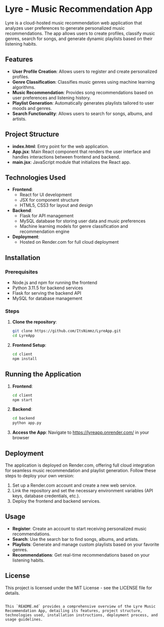 # Lyre - Music Recommendation App

Lyre is a cloud-hosted music recommendation web application that analyzes user preferences to generate personalized music recommendations. The app allows users to create profiles, classify music genres, search for songs, and generate dynamic playlists based on their listening habits.

## Features

- **User Profile Creation**: Allows users to register and create personalized profiles.
- **Genre Classification**: Classifies music genres using machine learning algorithms.
- **Music Recommendation**: Provides song recommendations based on user preferences and listening history.
- **Playlist Generation**: Automatically generates playlists tailored to user moods and genres.
- **Search Functionality**: Allows users to search for songs, albums, and artists.

## Project Structure

- **index.html**: Entry point for the web application.
- **App.jsx**: Main React component that renders the user interface and handles interactions between frontend and backend.
- **main.jsx**: JavaScript module that initializes the React app.

## Technologies Used

- **Frontend**: 
  - React for UI development
  - JSX for component structure
  - HTML5, CSS3 for layout and design
- **Backend**:
  - Flask for API management
  - MySQL database for storing user data and music preferences
  - Machine learning models for genre classification and recommendation engine
- **Deployment**: 
  - Hosted on Render.com for full cloud deployment
  
## Installation

### Prerequisites

- Node.js and npm for running the frontend
- Python 3.11.5 for backend services
- Flask for serving the backend API
- MySQL for database management

### Steps

1. **Clone the repository**:
   ```bash
   git clone https://github.com/ItsNimmz/LyreApp.git
   cd LyreApp

2. **Frontend Setup**:

   ```bash
   cd client
   npm install 

## Running the Application

1. **Frontend**:
   ```bash
   cd client
   npm start

2. **Backend**:
   ```bash
   cd backend
   python app.py

3. **Access the App**:
    Navigate to https://lyreapp.onrender.com/ in your browser

## Deployment

The application is deployed on Render.com, offering full cloud integration for seamless music recommendation and playlist generation. Follow these steps to deploy your own version:
1. Set up a Render.com account and create a new web service.
2. Link the repository and set the necessary environment variables (API keys, database credentials, etc.).
3. Deploy the frontend and backend services.

## Usage

- **Register**: Create an account to start receiving personalized music recommendations.
- **Search**: Use the search bar to find songs, albums, and artists.
- **Playlists**: Generate and manage custom playlists based on your favorite genres.
- **Recommendations**: Get real-time recommendations based on your listening habits.

## License

This project is licensed under the MIT License - see the LICENSE file for details.

```

This `README.md` provides a comprehensive overview of the Lyre Music Recommendation App, detailing its features, project structure, technologies used, installation instructions, deployment process, and usage guidelines.


